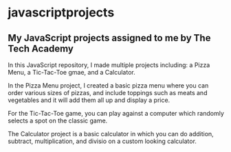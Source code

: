  # javascriptprojects 
## My JavaScript projects assigned to me by The Tech Academy
In this JavaScript repository, I made multiple projects including: a Pizza Menu, a Tic-Tac-Toe gmae, and a Calculator.

In the Pizza Menu project, I created a basic pizza menu where you can order various sizes of pizzas, and include toppings such as meats and vegetables and it will add them all up and display a price. 

For the Tic-Tac-Toe game, you can play against a computer which randomly selects a spot on the classic game.

The Calculator project is a basic calculator in which you can do addition, subtract, multiplication, and divisio on a custom looking calculator.
